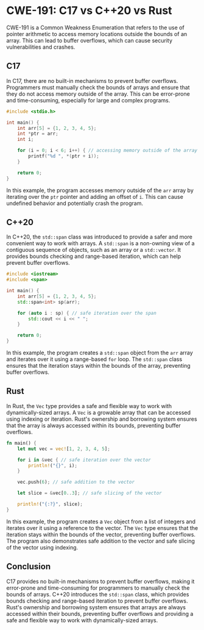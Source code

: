 # CWE-191: C17 vs C++20 vs Rust

CWE-191 is a Common Weakness Enumeration that refers to the use of pointer arithmetic to access 
memory locations outside the bounds of an array. This can lead to buffer overflows, which can cause 
security vulnerabilities and crashes.

## C17

In C17, there are no built-in mechanisms to prevent buffer overflows. Programmers must manually 
check the bounds of arrays and ensure that they do not access memory outside of the array. This can 
be error-prone and time-consuming, especially for large and complex programs.

```c
#include <stdio.h>

int main() {
    int arr[5] = {1, 2, 3, 4, 5};
    int *ptr = arr;
    int i;

    for (i = 0; i < 6; i++) { // accessing memory outside of the array
        printf("%d ", *(ptr + i));
    }

    return 0;
}
```

In this example, the program accesses memory outside of the `arr` array by iterating over the `ptr` 
pointer and adding an offset of `i`. This can cause undefined behavior and potentially crash the 
program.

## C++20

In C++20, the `std::span` class was introduced to provide a safer and more convenient way to work 
with arrays. A `std::span` is a non-owning view of a contiguous sequence of objects, such as an 
array or a `std::vector`. It provides bounds checking and range-based iteration, which can help 
prevent buffer overflows.

```cpp
#include <iostream>
#include <span>

int main() {
    int arr[5] = {1, 2, 3, 4, 5};
    std::span<int> sp(arr);

    for (auto i : sp) { // safe iteration over the span
        std::cout << i << " ";
    }

    return 0;
}
```

In this example, the program creates a `std::span` object from the `arr` array and iterates over it 
using a range-based `for` loop. The `std::span` class ensures that the iteration stays within the 
bounds of the array, preventing buffer overflows.

## Rust

In Rust, the `Vec` type provides a safe and flexible way to work with dynamically-sized arrays. A 
`Vec` is a growable array that can be accessed using indexing or iteration. Rust's ownership and 
borrowing system ensures that the array is always accessed within its bounds, preventing buffer 
overflows.

```rust
fn main() {
    let mut vec = vec![1, 2, 3, 4, 5];

    for i in &vec { // safe iteration over the vector
        println!("{}", i);
    }

    vec.push(6); // safe addition to the vector

    let slice = &vec[0..3]; // safe slicing of the vector

    println!("{:?}", slice);
}
```

In this example, the program creates a `Vec` object from a list of integers and iterates over it 
using a reference to the vector. The `Vec` type ensures that the iteration stays within the bounds 
of the vector, preventing buffer overflows. The program also demonstrates safe addition to the 
vector and safe slicing of the vector using indexing.

## Conclusion

C17 provides no built-in mechanisms to prevent buffer overflows, making it error-prone and 
time-consuming for programmers to manually check the bounds of arrays. C++20 introduces the 
`std::span` class, which provides bounds checking and range-based iteration to prevent buffer 
overflows. Rust's ownership and borrowing system ensures that arrays are always accessed within 
their bounds, preventing buffer overflows and providing a safe and flexible way to work with 
dynamically-sized arrays.
